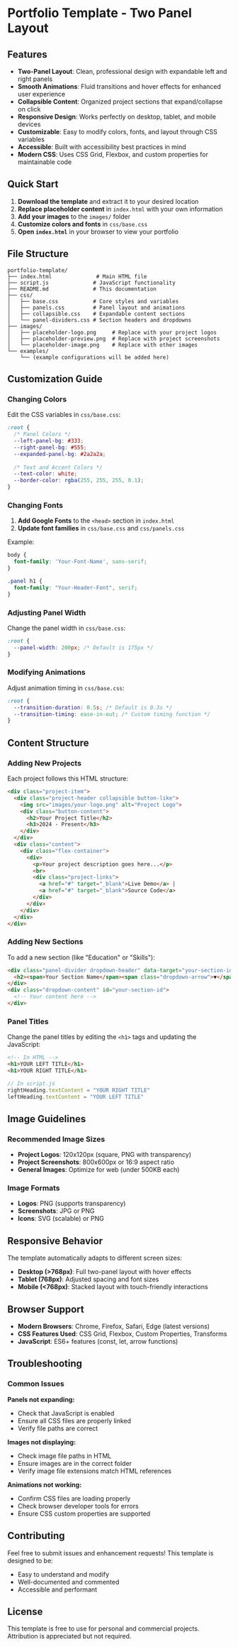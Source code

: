 # Portfolio Template - Two Panel Layout

## Features

- **Two-Panel Layout**: Clean, professional design with expandable left and right panels
- **Smooth Animations**: Fluid transitions and hover effects for enhanced user experience
- **Collapsible Content**: Organized project sections that expand/collapse on click
- **Responsive Design**: Works perfectly on desktop, tablet, and mobile devices
- **Customizable**: Easy to modify colors, fonts, and layout through CSS variables
- **Accessible**: Built with accessibility best practices in mind
- **Modern CSS**: Uses CSS Grid, Flexbox, and custom properties for maintainable code

## Quick Start

1. **Download the template** and extract it to your desired location
2. **Replace placeholder content** in `index.html` with your own information
3. **Add your images** to the `images/` folder
4. **Customize colors and fonts** in `css/base.css`
5. **Open `index.html`** in your browser to view your portfolio

## File Structure

```
portfolio-template/
├── index.html              # Main HTML file
├── script.js              # JavaScript functionality
├── README.md              # This documentation
├── css/
│   ├── base.css           # Core styles and variables
│   ├── panels.css         # Panel layout and animations
│   ├── collapsible.css    # Expandable content sections
│   └── panel-dividers.css # Section headers and dropdowns
├── images/
│   ├── placeholder-logo.png     # Replace with your project logos
│   ├── placeholder-preview.png  # Replace with project screenshots
│   └── placeholder-image.png    # Replace with other images
└── examples/
    └── (example configurations will be added here)
```

## Customization Guide

### Changing Colors

Edit the CSS variables in `css/base.css`:

```css
:root {
  /* Panel Colors */
  --left-panel-bg: #333;
  --right-panel-bg: #555;
  --expanded-panel-bg: #2a2a2a;
  
  /* Text and Accent Colors */
  --text-color: white;
  --border-color: rgba(255, 255, 255, 0.1);
}
```

### Changing Fonts

1. **Add Google Fonts** to the `<head>` section in `index.html`
2. **Update font families** in `css/base.css` and `css/panels.css`

Example:
```css
body {
  font-family: 'Your-Font-Name', sans-serif;
}

.panel h1 {
  font-family: "Your-Header-Font", serif;
}
```

### Adjusting Panel Width

Change the panel width in `css/base.css`:

```css
:root {
  --panel-width: 200px; /* Default is 175px */
}
```

### Modifying Animations

Adjust animation timing in `css/base.css`:

```css
:root {
  --transition-duration: 0.5s; /* Default is 0.3s */
  --transition-timing: ease-in-out; /* Custom timing function */
}
```

## Content Structure

### Adding New Projects

Each project follows this HTML structure:

```html
<div class="project-item">
  <div class="project-header collapsible button-like">
    <img src="images/your-logo.png" alt="Project Logo">
    <div class="button-content">
      <h2>Your Project Title</h2>
      <h3>2024 - Present</h3>
    </div>
  </div>
  <div class="content">
    <div class="flex-container">
      <div>
        <p>Your project description goes here...</p>
        <br>
        <div class="project-links">
          <a href="#" target="_blank">Live Demo</a> | 
          <a href="#" target="_blank">Source Code</a>
        </div>
      </div>
    </div>
  </div>
</div>
```

### Adding New Sections

To add a new section (like "Education" or "Skills"):

```html
<div class="panel-divider dropdown-header" data-target="your-section-id">
  <h2><span>Your Section Name</span><span class="dropdown-arrow">▼</span></h2>
</div>
<div class="dropdown-content" id="your-section-id">
  <!-- Your content here -->
</div>
```

### Panel Titles

Change the panel titles by editing the `<h1>` tags and updating the JavaScript:

```html
<!-- In HTML -->
<h1>YOUR LEFT TITLE</h1>
<h1>YOUR RIGHT TITLE</h1>
```

```javascript
// In script.js
rightHeading.textContent = "YOUR RIGHT TITLE"
leftHeading.textContent = "YOUR LEFT TITLE"
```

## Image Guidelines

### Recommended Image Sizes

- **Project Logos**: 120x120px (square, PNG with transparency)
- **Project Screenshots**: 800x600px or 16:9 aspect ratio
- **General Images**: Optimize for web (under 500KB each)

### Image Formats

- **Logos**: PNG (supports transparency)
- **Screenshots**: JPG or PNG
- **Icons**: SVG (scalable) or PNG

## Responsive Behavior

The template automatically adapts to different screen sizes:

- **Desktop (>768px)**: Full two-panel layout with hover effects
- **Tablet (768px)**: Adjusted spacing and font sizes
- **Mobile (<768px)**: Stacked layout with touch-friendly interactions

## Browser Support

- **Modern Browsers**: Chrome, Firefox, Safari, Edge (latest versions)
- **CSS Features Used**: CSS Grid, Flexbox, Custom Properties, Transforms
- **JavaScript**: ES6+ features (const, let, arrow functions)

## Troubleshooting

### Common Issues

**Panels not expanding:**
- Check that JavaScript is enabled
- Ensure all CSS files are properly linked
- Verify file paths are correct

**Images not displaying:**
- Check image file paths in HTML
- Ensure images are in the correct folder
- Verify image file extensions match HTML references

**Animations not working:**
- Confirm CSS files are loading properly
- Check browser developer tools for errors
- Ensure CSS custom properties are supported

## Contributing

Feel free to submit issues and enhancement requests! This template is designed to be:
- Easy to understand and modify
- Well-documented and commented
- Accessible and performant

## License

This template is free to use for personal and commercial projects. Attribution is appreciated but not required.


